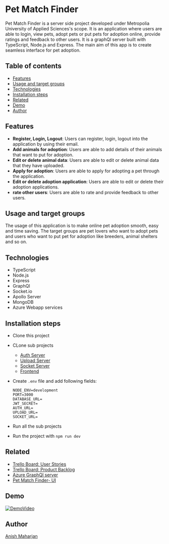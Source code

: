# Pet Match Finder
Pet Match Finder is a server side project developed under Metropolia University of Applied Sciences's scope. It is an application where users are able to login, view pets, adopt pets or put pets for adoption online, provide ratings and feedback to other users. It is a graphQl server built with TypeScript, Node.js and Express. The main aim of this app is to create seamless interface for pet adoption. 


## Table of contents
- [Features](#features)
- [Usage and target groups](#usage-and-target-groups)
- [Technologies](#technologies)
- [Installation steps](#installation-steps)
- [Related](#related)
- [Demo](#demo)
 - [Author](#author)

## Features
+ **Register, Login, Logout**: Users can register, login, logout into the application by using their email.
+ **Add animals for adoption**: Users are able to add details of their animals that want to put for adoption.
+ **Edit or delete animal data**: Users are able to edit or delete animal data that they have uploaded.
+ **Apply for adoption**: Users are able to apply for adopting a pet through the application.
+ **Edit or delete adoption application**: Users are able to edit or delete their adoption applications.
+ **rate other users**: Users are able to rate and provide feedback to other users.

## Usage and target groups
The usage of this application is to make online pet adoption smooth, easy and time saving. The target groups are pet lovers who want to adopt pets and users who want to put pet for adoption like breeders, animal shelters and so on.

## Technologies
- TypeScript
- Node.js
- Express
- GraphQl
- Socket.io
- Apollo Server
- MongoDB
- Azure Webapp services

## Installation steps
- Clone this project
- CLone sub projects
  + [Auth Server](https://github.com/anish0123/PetMatchFinder-Auth)
  + [Upload Server](https://github.com/anish0123/petMatchFinder-Upload)
  + [Socket Server](https://github.com/anish0123/PetMatchFinder-Socket)
  + [Frontend](https://github.com/anish0123/petMatchFinder-GUI)
- Create `.env` file and add following fields:
  
   ```
  NODE_ENV=development
  PORT=3000
  DATABASE_URL=
  JWT_SECRET=
  AUTH_URL=
  UPLOAD_URL=
  SOCKET_URL=
   ```
- Run all the sub projects
- Run the project with `npm run dev`

## Related
- [Trello Board: User Stories](https://trello.com/b/oClBeZTq/user-stories)
- [Trello Board: Product Backlog](https://trello.com/b/hegwsxqj/product-backlog)
- [Azure GraphQl server](https://anishm-pet-match-finder-api.azurewebsites.net/graphql)
- [Pet Match Finder- UI](https://anish0123.github.io/petMatchFinder-GUI/)

## Demo
[![DemoVideo](https://img.youtube.com/vi/KrspxuMndt0/0.jpg)](https://youtu.be/KrspxuMndt0)



## Author
[Anish Maharjan](https://github.com/anish0123)
